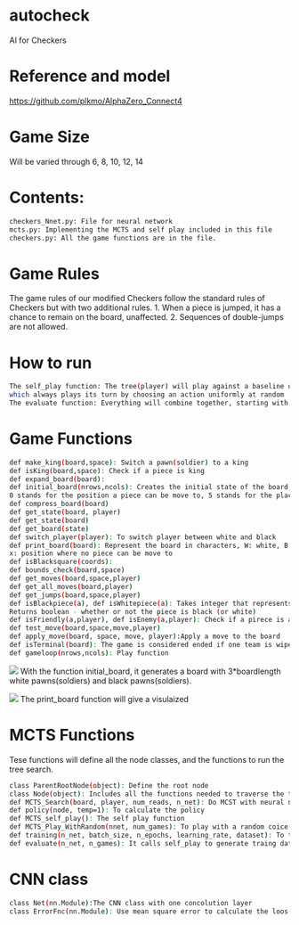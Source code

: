 # autocheck
AI for Checkers
# Reference and model
https://github.com/plkmo/AlphaZero_Connect4
# Game Size
Will be varied through 6, 8, 10, 12, 14
# Contents:
```bash
checkers_Nnet.py: File for neural network
mcts.py: Implementing the MCTS and self play included in this file
checkers.py: All the game functions are in the file.
```
# Game Rules
The game rules of our modified Checkers follow the standard rules of Checkers but with two additional rules. 1. When a piece is jumped, it has a chance to remain on the board, unaffected. 2. Sequences of double-jumps are not allowed. 
# How to run
```bash
The self_play function: The tree(player) will play against a baseline opponent 
which always plays its turn by choosing an action uniformly at random
The evaluate function: Everything will combine together, starting with the search tree, train by the neural network, than update the data.
```
# Game Functions
```bash
def make_king(board,space): Switch a pawn(soldier) to a king
def isKing(board,space): Check if a piece is king
def expand_board(board):
def initial_board(nrows,ncols): Creates the initial state of the board, white is 1, black is 2, 
0 stands for the position a piece can be move to, 5 stands for the place where no pieces can be move to
def compress_board(board)
def get_state(board, player)
def get_state(board)
def get_board(state)
def switch_player(player): To switch player between white and black
def print_board(board): Represent the board in characters, W: white, B:black, 
x: position where no piece can be move to
def isBlacksquare(coords): 
def bounds_check(board,space)
def get_moves(board,space,player)
def get_all_moves(board,player)
def get_jumps(board,space,player)
def isBlackpiece(a), def isWhitepiece(a): Takes integer that represents the type of piece
Returns boolean - whether or not the piece is black (or white)
def isFriendly(a,player), def isEnemy(a,player): Check if a pirece is an enemy or not
def test_move(board,space,move,player)
def apply_move(board, space, move, player):Apply a move to the board
def isTerminal(board): The game is considered ended if one team is wiped out
def gameloop(nrows,ncols): Play function
```
![](https://github.com/jbot2000/autocheck/blob/master/initial_state1.png)
With the function initial_board, it generates a board with 3\*boardlength white pawns(soldiers) 
and black pawns(soldiers).

![](https://github.com/jbot2000/autocheck/blob/master/initial_state2.png)
The print_board function will give a visulaized 

# MCTS Functions
Tese functions will define all the node classes, and the functions to run the tree search.
```bash
class ParentRootNode(object): Define the root node
class Node(object): Includes all the functions needed to traverse the tree
def MCTS_Search(board, player, num_reads, n_net): Do MCST with neural network
def policy(node, temp=1): To calculate the policy
def MCTS_self_play(): The self play function
def MCTS_Play_WithRandom(nnet, num_games): To play with a random coice oponente returns win and draw 
def training(n_net, batch_size, n_epochs, learning_rate, dataset): To train the neural network
def evaluate(n_net, n_games): It calls self_play to generate traing data and calls training function returns the neural net
```
# CNN class
```bash
class Net(nn.Module):The CNN class with one concolution layer
class ErrorFnc(nn.Module): Use mean square error to calculate the loos function
```

